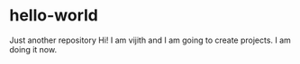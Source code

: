 # hello-world
Just another repository
Hi!
I am vijith and I am going to create projects.
I am doing it now.
